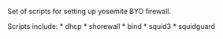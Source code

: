 Set of scripts for setting up yosemite BYO firewall.

Scripts include:
    * dhcp
    * shorewall
    * bind
    * squid3
    * squidguard
